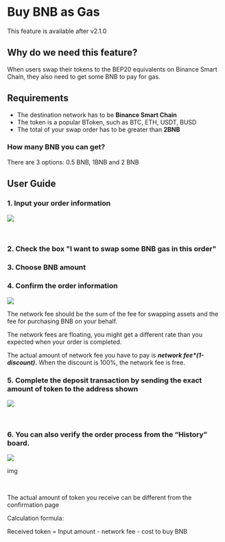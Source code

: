 # Buy BNB as Gas

This feature is available after v2.1.0

## Why do we need this feature? <a id="why-do-we-need-this-feature"></a>

When users swap their tokens to the BEP20 equivalents on Binance Smart Chain, they also need to get some BNB to pay for gas.

## Requirements <a id="requirements"></a>

* The destination network has to be **Binance Smart Chain**
* The token is a popular BToken, such as BTC, ETH, USDT, BUSD
* The total of your swap order has to be greater than **2BNB**

### How many BNB you can get? <a id="how-many-bnb-you-can-get"></a>

There are 3 options: 0.5 BNB, 1BNB and 2 BNB

## User Guide <a id="user-guide"></a>

### 1. Input your order information <a id="1-input-your-order-information"></a>

![](https://gblobscdn.gitbook.com/assets%2F-MRygwwNViVzObri4Rnp%2F-MS1y9cqy21dvpHK7WOH%2F-MS1zq2PB_wUavpP-vcV%2Fimage.png?alt=media&token=641d3cfe-c796-46ef-886e-8bb2409a836e)

​

### 2. Check the box "I want to swap some BNB gas in this order" <a id="2-check-the-box-i-want-to-swap-some-bnb-gas-in-this-order"></a>

### 3. Choose BNB amount <a id="3-choose-bnb-amount"></a>

### 4. Confirm the order information <a id="4-confirm-the-order-information"></a>

![](https://gblobscdn.gitbook.com/assets%2F-MRygwwNViVzObri4Rnp%2F-MS25wPmcPAdJHvFuOUo%2F-MS25zVn-uX6at2VC98s%2Fimage.png?alt=media&token=1f1227f7-f785-4aa9-aff9-6d47a6f08afa)

The network fee should be the sum of the fee for swapping assets and the fee for purchasing BNB on your behalf.

The network fees are floating, you might get a different rate than you expected when your order is completed.

The actual amount of network fee you have to pay is _**network fee\*\(1-discount\)**_**.** When the discount is 100%, the network fee is free.

### 5. Complete the deposit transaction by sending the exact amount of token to the address shown <a id="5-complete-the-deposit-transaction-by-sending-the-exact-amount-of-token-to-the-address-shown"></a>

![](https://gblobscdn.gitbook.com/assets%2F-MRygwwNViVzObri4Rnp%2F-MS1y9cqy21dvpHK7WOH%2F-MS21-wLZbPSFhoFSmWg%2Fimage.png?alt=media&token=15899ed5-f63a-4b61-86d5-c8a0d081ffd5)

​

### 6. You can also verify the order process from the “History” board. <a id="6-you-can-also-verify-the-order-process-from-the-history-board"></a>

![](https://lh4.googleusercontent.com/74FfAjGt-NItSTjwNkBXFLTpLkkOGf7LGZ_ZyIpYusreWvvHilqFlgiL8Npl_gDAZfXOCcb60KfK_E3eZa4kE9V_AbiRTHN-L7MUmpEdhyg8K4jdrdJmyP-qn-iQ-8OliCXm_g-2)

img

​

The actual amount of token you receive can be different from the confirmation page

Calculation formula:

Received token = Input amount - network fee - cost to buy BNB

